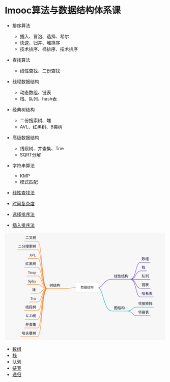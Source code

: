 # Imooc算法与数据结构体系课


* 排序算法

  * 插入、冒泡、选择、希尔
  * 快速、归并、堆排序
  * 技术排序、桶排序、技术排序

* 查找算法

  * 线性查找、二份查找

* 线程数据结构

  * 动态数组、链表
  * 栈、队列、hash表

* 经典树结构

  * 二份搜索树、堆
  * AVL、红黑树、B类树

* 高级数据结构

  * 线段树、并查集、Trie
  * SQRT分解

* 字符串算法

  * KMP
  * 模式匹配


* [线性查找法](img/image_2022-02-22-17-03-14.png)
* [时间复杂度](时间复杂度.md)
* [选择排序法](img/image_2022-02-23-11-18-53.png)
* [插入排序法](img/image_2022-02-24-10-38-44.png)

![](img/image_2022-02-23-15-04-42.png)


* [数组](img/image_2022-02-24-09-31-55.png)
* [栈](img/image_2022-02-24-14-03-57.png)
* [队列](img/image_2022-02-24-15-41-57.png)
* [链表](链表_2022_02_25.md)
* [递归](递归_2022_02_25.md)






























